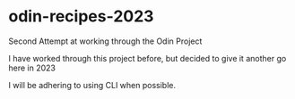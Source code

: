 # odin-recipes-2023
Second Attempt at working through the Odin Project

I have worked through this project before, but decided to give it another go here in 2023

I will be adhering to using CLI when possible.  



